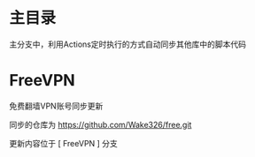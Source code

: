 # 主目录

主分支中，利用Actions定时执行的方式自动同步其他库中的脚本代码

# FreeVPN
免费翻墙VPN账号同步更新

同步的仓库为 https://github.com/Wake326/free.git

更新内容位于 [ FreeVPN ] 分支
